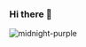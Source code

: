 ### Hi there 👋

![midnight-purple](https://github-readme-stats.vercel.app/api?username=anuraghazra&theme=dark&show_icons=true)
